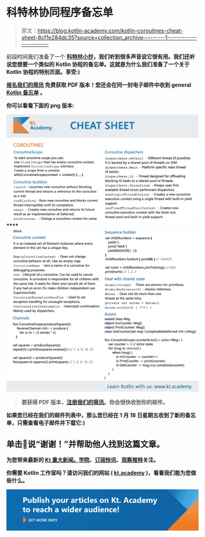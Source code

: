 # 科特林协同程序备忘单

> 原文：<https://blog.kotlin-academy.com/kotlin-coroutines-cheat-sheet-8cf1e284dc35?source=collection_archive---------1----------------------->

前段时间我们准备了一个 [**科特林小抄**](/kotlin-cheat-sheet-1137588c75a)**，我们听到很多声音说它很有用。我们还听说您想要一个类似的 Kotlin 协程的备忘单。这就是为什么我们准备了一个关于 **Kotlin 协程**的特别页面。享受:)**

**[**报名我们的简讯**](http://eepurl.com/diMmGv) **免费获取 PDF 版本！您还会在同一封电子邮件中收到 general** [**Kotlin 备忘单**](/kotlin-cheat-sheet-1137588c75a) **。****

**你可以看看下面的 png 版本:**

**![](img/b623796f054cd6001b921a3420b96a06.png)****![](img/ca3985a1d2dba6823635501444bdcc2b.png)**

> **要获得 PDF 版本，[注册我们的简讯](http://eepurl.com/diMmGv)。你会很快收到你的邮件。**

**如果您已经在我们的邮件列表中，那么您已经在 1 月 18 日星期五收到了新的备忘单，只需查看电子邮件并下载它:)**

## **单击👏说“谢谢！”并帮助他人找到这篇文章。**

**为您带来最新的 [Kt 重大新闻。学院](http://blog.kotlin-academy.com)、[订阅快讯](https://kotlin-academy.us17.list-manage.com/subscribe?u=5d3a48e1893758cb5be5c2919&id=d2ba84960a)、[观察推特](https://twitter.com/ktdotacademy)关注。**

**你需要 Kotlin 工作室吗？请访问我们的网站 ( [kt.academy](http://www.kt.academy) )，看看我们能为您做些什么。**

**[![](img/87c508a2627eaa3d0e472518952dc75a.png)](https://blog.kotlin-academy.com/write-for-kotlin-academy-abebd70937ce)**